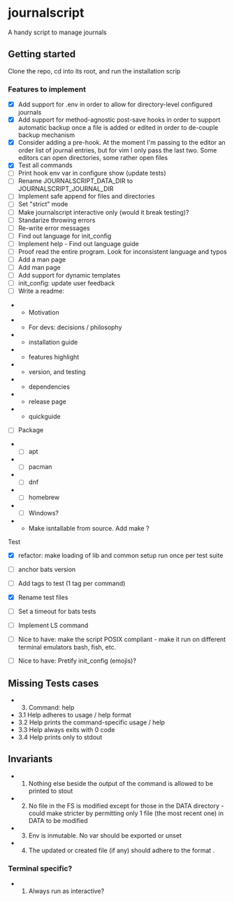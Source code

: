 # journalscript

A handy script to manage journals

## Getting started

Clone the repo, cd into its root, and run the installation scrip 


### Features to implement
- [x] Add support for .env in order to allow for directory-level configured journals
- [x] Add support for method-agnostic post-save hooks in order to support automatic backup once a file is added or edited in order to de-couple backup mechanism
- [x] Consider adding a pre-hook. At the moment I'm passing to the editor an order list of journal entries, but for vim I only pass the last two. Some editors can open directories, some rather open files
- [x] Test all commands
- [ ] Print hook env var in configure show (update tests)
- [ ] Rename JOURNALSCRIPT_DATA_DIR to JOURNALSCRIPT_JOURNAL_DIR
- [ ] Implement safe append for files and directories
- [ ] Set "strict" mode
- [ ] Make journalscript interactive only (would it break testing)?
- [ ] Standarize throwing errors
- [ ] Re-write error messages
- [ ] Find out language for init_config
- [ ] Implement help - Find out language guide
- [ ] Proof read the entire program. Look for inconsistent language and typos
- [ ] Add a man page
- [ ] Add man page
- [ ] Add support for dynamic templates
- [ ] init_config: update user feedback
- [ ] Write a readme:
- - Motivation
- - For devs: decisions / philosophy
- - installation guide
- - features highlight
- - version, and testing
- - dependencies
- - release page
- - quickguide
- [ ] Package
- - [ ] apt
- - [ ] pacman
- - [ ] dnf
- - [ ] homebrew
- - [ ] Windows?
- - Make isntallable from source. Add make ?

Test
- [x] refactor: make loading of lib and common setup run once per test suite
- [ ] anchor bats version
- [ ] Add tags to test (1 tag per command)
- [x] Rename test files
- [ ] Set a timeout for bats tests

- [ ] Implement LS command
- [ ] Nice to have: make the script POSIX compliant - make it run on different terminal emulators bash, fish, etc.
- [ ] Nice to have: Pretify init_config (emojis)?

## Missing Tests cases
- 3. Command: help
- 3.1 Help adheres to usage / help format
- 3.2 Help <command> prints the command-specific usage / help
- 3.3 Help always exits with 0 code
- 3.4 Help prints only to stdout

## Invariants
- 1. Nothing else beside the output of the command is allowed to be printed to stout
- 2. No file in the FS is modified except for those in the DATA directory - could make stricter by permitting only 1 file (the most recent one) in DATA to be modified 
- 3. Env is inmutable. No var should be exported or unset
- 4. The updated or created file (if any) should adhere to the format <date>.<type>

### Terminal specific?
- 1. Always run as interactive?


